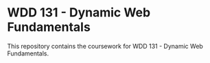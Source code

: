 # WDD 131 - Dynamic Web Fundamentals

This repository contains the coursework for WDD 131 - Dynamic Web Fundamentals.
